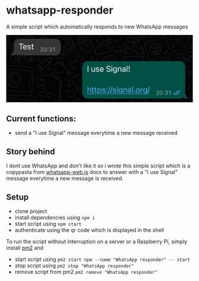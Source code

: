 # whatsapp-responder
A simple script which automatically responds to new WhatsApp messages

![I use Signal](./.github/i_use_signal.jpg)

## Current functions:
- send a "I use Signal" message everytime a new message received

## Story behind
I dont use WhatsApp and don't like it so i wrote this simple script which is a copypasta from [whatsapp-web.js](https://wwebjs.dev/) docs to answer with a "I use Signal" message everytime a new message is received.

## Setup
- clone project
- install dependencies using `npm i`
- start script using `npm start`
- authenticate using the qr code which is displayed in the shell

To run the script without interruption on a server or a Raspberry Pi, simply install [pm2](https://pm2.keymetrics.io/) and 
- start script using `pm2 start npm --name "WhatsApp responder" -- start`
- stop script using `pm2 stop "WhatsApp responder"`
- remove script from pm2 `pm2 remove "WhatsApp responder"`